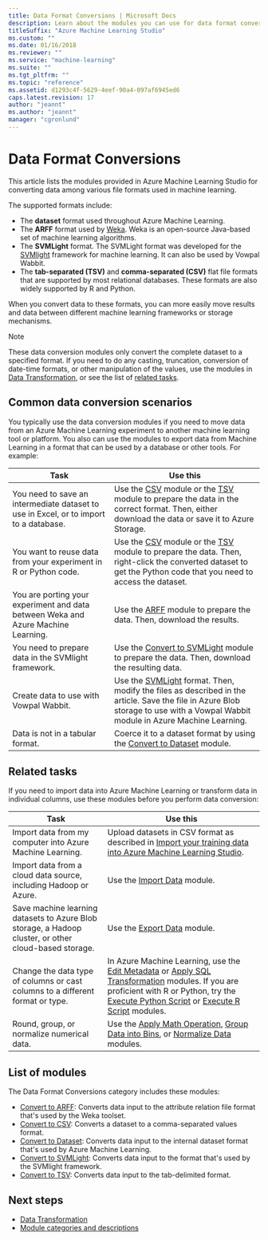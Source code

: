 ```yaml
---
title: Data Format Conversions | Microsoft Docs
description: Learn about the modules you can use for data format conversion in Azure Machine Learning.
titleSuffix: "Azure Machine Learning Studio"
ms.custom: ""
ms.date: 01/16/2018
ms.reviewer: ""
ms.service: "machine-learning"
ms.suite: ""
ms.tgt_pltfrm: ""
ms.topic: "reference"
ms.assetid: d1293c4f-5629-4eef-90a4-097af6945ed6
caps.latest.revision: 17
author: "jeannt"
ms.author: "jeannt"
manager: "cgronlund"
---
```

# Data Format Conversions

This article lists the modules provided in Azure Machine Learning Studio for converting data among various file formats used in machine learning. 

The supported formats include:

- The **dataset** format used throughout Azure Machine Learning.
- The **ARFF** format used by [Weka](http://www.cs.waikato.ac.nz/ml/weka/). Weka is an open-source Java-based set of machine learning algorithms.
- The **SVMLight** format. The SVMLight format was developed for the [SVMlight](http://svmlight.joachims.org/) framework for machine learning. It can also be used by Vowpal Wabbit.
- The **tab-separated (TSV)** and **comma-separated (CSV)** flat file formats that are supported by most relational databases. These formats are also widely supported by R and Python.  

When you convert data to these formats, you can more easily move results and data between different machine learning frameworks or storage mechanisms.

> [!NOTE]
> These data conversion modules only convert the complete dataset to a specified format. If you need to do any casting, truncation, conversion of date-time formats, or other manipulation of the values, use the modules in [Data Transformation](data-transformation.md), or see the list of [related tasks](#bkmk_Related).

## Common data conversion scenarios

You typically use the data conversion modules if you need to move data from an Azure Machine Learning experiment to another machine learning tool or platform. You also can use the modules to export data from Machine Learning in a format that can be used by a database or other tools. For example:

|Task| Use this|
|----|----|
|You need to save an intermediate dataset to use in Excel, or to import to a database.|Use the [CSV](convert-to-csv.md) module or the [TSV](convert-to-tsv.md) module to prepare the data in the correct format. Then, either download the data or save it to Azure Storage.|
|You want to reuse data from your experiment in R or Python code.|Use the [CSV](convert-to-csv.md) module or the [TSV](convert-to-tsv.md) module to prepare the data. Then, right-click the converted dataset to get the Python code that you need to access the dataset. |
|You are porting your experiment and data between Weka and Azure Machine Learning.|Use the [ARFF](convert-to-arff.md) module to prepare the data. Then, download the results. |
|You need to prepare data in the SVMlight framework.|Use the [Convert to SVMLight](convert-to-svmlight.md) module to prepare the data. Then, download the resulting data.|
|Create data to use with Vowpal Wabbit.|Use the [SVMLight](convert-to-svmlight.md) format. Then, modify the files as described in the article. Save the file in Azure Blob storage to use with a Vowpal Wabbit module in Azure Machine Learning.|
|Data is not in a tabular format.|Coerce it to a dataset format by using the [Convert to Dataset](convert-to-dataset.md) module.|
 

## <a name="bkmk_Related"></a>Related tasks

If you need to import data into Azure Machine Learning or transform data in individual columns, use these modules before you perform data conversion:

|Task| Use this|
|----|----|   
|Import data from my computer into Azure Machine Learning.|Upload datasets in CSV format as described in [Import your training data into Azure Machine Learning Studio](import-data.md).|
|Import data from a cloud data source, including Hadoop or Azure.|Use the [Import Data](import-data.md) module.|
|Save machine learning datasets to Azure Blob storage, a Hadoop cluster, or other cloud-based storage.|Use the [Export Data](export-data.md) module.|
|Change the data type of columns or cast columns to a different format or type.|In Azure Machine Learning, use the [Edit Metadata](edit-metadata.md) or [Apply SQL Transformation](apply-sql-transformation.md) modules. If you are proficient with R or Python, try the [Execute Python Script](execute-python-script.md) or [Execute R Script](execute-r-script.md) modules.|
|Round, group, or normalize numerical data.|Use the [Apply Math Operation](apply-math-operation.md), [Group Data into Bins](group-data-into-bins.md), or [Normalize Data](normalize-data.md) modules.|
   
  
##  List of modules  

The Data Format Conversions category includes these modules:    
- [Convert to ARFF](convert-to-arff.md): Converts data input to the attribute relation file format that's used by the Weka toolset.
- [Convert to CSV](convert-to-csv.md): Converts a dataset to a comma-separated values format.
- [Convert to Dataset](convert-to-dataset.md): Converts data input to the internal dataset format that's used by Azure Machine Learning.
- [Convert to SVMLight](convert-to-svmlight.md): Converts data input to the format that's used by the SVMlight framework.
- [Convert to TSV](convert-to-tsv.md): Converts data input to the tab-delimited format.

## Next steps

- [Data Transformation](data-transformation.md)
- [Module categories and descriptions](machine-learning-module-descriptions.md)